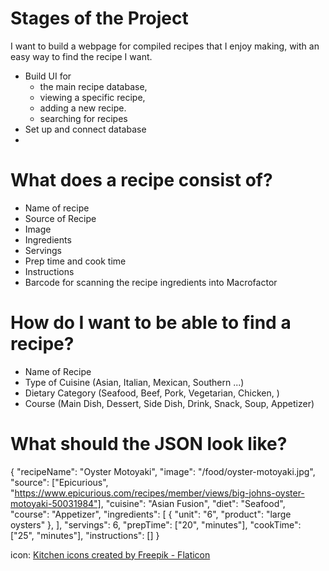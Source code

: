# Stages of the Project
I want to build a webpage for compiled recipes that I enjoy making, with an easy way to find the recipe I want. 

- Build UI for
    - the main recipe database, 
    - viewing a specific recipe,
    - adding a new recipe.
    - searching for recipes
- Set up and connect database
- 


# What does a recipe consist of?
- Name of recipe
- Source of Recipe
- Image
- Ingredients
- Servings
- Prep time and cook time
- Instructions
- Barcode for scanning the recipe ingredients into Macrofactor

# How do I want to be able to find a recipe?
- Name of Recipe 
- Type of Cuisine (Asian, Italian, Mexican, Southern ...)
- Dietary Category (Seafood, Beef, Pork, Vegetarian, Chicken, )
- Course (Main Dish, Dessert, Side Dish, Drink, Snack, Soup, Appetizer)


# What should the JSON look like? 
{
    "recipeName": "Oyster Motoyaki",
    "image": "/food/oyster-motoyaki.jpg",
    "source": ["Epicurious", "https://www.epicurious.com/recipes/member/views/big-johns-oyster-motoyaki-50031984"],
    "cuisine": "Asian Fusion",
    "diet": "Seafood",
    "course": "Appetizer", 
    "ingredients": [
        {
            "unit": "6",
            "product": "large oysters"
        },
    ],
    "servings": 6,
    "prepTime": ["20", "minutes"],
    "cookTime": ["25", "minutes"],
    "instructions": []
}


icon: <a href="https://www.flaticon.com/free-icons/kitchen" title="kitchen icons">Kitchen icons created by Freepik - Flaticon</a>